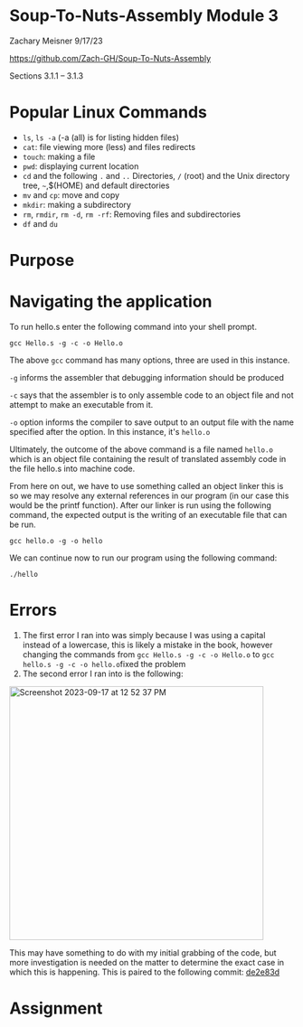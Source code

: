 # Soup-To-Nuts-Assembly Module 3
Zachary Meisner 9/17/23

https://github.com/Zach-GH/Soup-To-Nuts-Assembly

Sections 3.1.1 – 3.1.3

# Popular Linux Commands
- `ls`, `ls -a` (-a (all) is for listing hidden files)
- `cat`: file viewing more (less) and files redirects
- `touch`: making a file
- `pwd`: displaying current location
- `cd` and the following `.` and `..` Directories,
`/` (root) and the Unix directory tree, `~`,$(HOME) and default directories
- `mv` and `cp`: move and copy
- `mkdir`: making a subdirectory
- `rm`, `rmdir`, `rm -d`, `rm -rf`: Removing files and subdirectories
- `df` and `du`

# Purpose


# Navigating the application
To run hello.s enter the following command into your shell prompt.

`gcc Hello.s -g -c -o Hello.o`

The above `gcc` command has many options, three are used in this instance.

`-g` informs the assembler that debugging information should be produced

`-c` says that the assembler is to only assemble code to an object file
and not attempt to make an executable from it.

`-o` option informs the compiler to save output to an output file
with the name specified after the option. In this instance, it's `hello.o`

Ultimately, the outcome of the above command is a file named `hello.o`
which is an object file containing the result of translated assembly code
in the file hello.s into machine code.

From here on out, we have to use something called an object linker
this is so we may resolve any external references in our program
(in our case this would be the printf function).
After our linker is run using the following command,
the expected output is the writing of an executable file that can be run.

`gcc hello.o -g -o hello`

We can continue now to run our program using the following command:

`./hello`

# Errors
1. The first error I ran into was simply because I was using a capital instead of a lowercase, this is likely a mistake in the book, however changing the commands from `gcc Hello.s -g -c -o Hello.o` to `gcc hello.s -g -c -o hello.o`fixed the problem
2. The second error I ran into is the following:

<img width="449" alt="Screenshot 2023-09-17 at 12 52 37 PM" src="https://github.com/Zach-GH/Soup-To-Nuts-Assembly/assets/80639692/767af8ee-b14c-428c-95ea-24fe89277820">

This may have something to do with my initial grabbing of the code, but more investigation is needed on the matter to determine the exact case in which this is happening. This is paired to the following commit: [de2e83d](https://github.com/Zach-GH/Soup-To-Nuts-Assembly/commit/de2e83d04136bd26d70b3612319c0e10ef5511bc)




# Assignment
